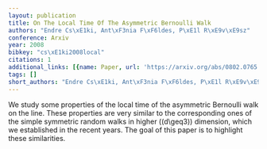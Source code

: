 ```yaml
---
layout: publication
title: On The Local Time Of The Asymmetric Bernoulli Walk
authors: "Endre Cs\xE1ki, Ant\xF3nia F\xF6ldes, P\xE1l R\xE9v\xE9sz"
conference: Arxiv
year: 2008
bibkey: "cs\xE1ki2008local"
citations: 1
additional_links: [{name: Paper, url: 'https://arxiv.org/abs/0802.0765'}]
tags: []
short_authors: "Endre Cs\xE1ki, Ant\xF3nia F\xF6ldes, P\xE1l R\xE9v\xE9sz"
---
```

We study some properties of the local time of the asymmetric Bernoulli walk
on the line. These properties are very similar to the corresponding ones of the
simple symmetric random walks in higher (\(d\geq3\)) dimension, which we
established in the recent years. The goal of this paper is to highlight these
similarities.